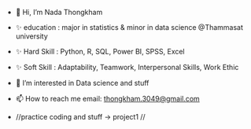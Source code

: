 - 👋 Hi, I’m Nada Thongkham 
- ✨ education : major in statistics & minor in data science @Thammasat university
- ✨ Hard Skill : Python, R, SQL, Power BI, SPSS, Excel
- ✨ Soft Skill : Adaptability, Teamwork, Interpersonal Skills, Work Ethic

- 👀 I’m interested in Data science and stuff

- 📫 How to reach me 
email: thongkham.3049@gmail.com

- //practice coding and stuff -> project1 //
